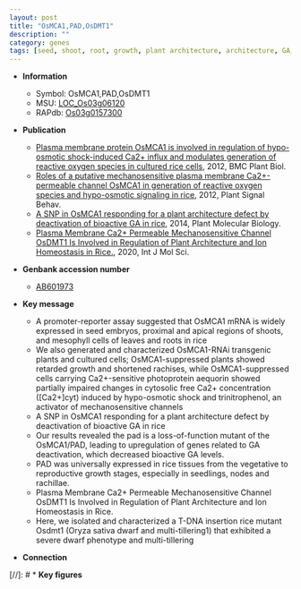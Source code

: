 ```yaml
---
layout: post
title: "OsMCA1,PAD,OsDMT1"
description: ""
category: genes
tags: [seed, shoot, root, growth, plant architecture, architecture, GA, GA deactivation, seedlings, node, rachillae, homeostasis, dwarf, plasma membrane]
---
```


* **Information**  
    + Symbol: OsMCA1,PAD,OsDMT1  
    + MSU: [LOC_Os03g06120](http://rice.plantbiology.msu.edu/cgi-bin/ORF_infopage.cgi?orf=LOC_Os03g06120)  
    + RAPdb: [Os03g0157300](http://rapdb.dna.affrc.go.jp/viewer/gbrowse_details/irgsp1?name=Os03g0157300)  

* **Publication**  
    + [Plasma membrane protein OsMCA1 is involved in regulation of hypo-osmotic shock-induced Ca2+ influx and modulates generation of reactive oxygen species in cultured rice cells](http://www.ncbi.nlm.nih.gov/pubmed?term=Plasma+membrane+protein+OsMCA1+is+involved+in+regulation+of+hypo-osmotic+shock-induced+Ca2++influx+and+modulates+generation+of+reactive+oxygen+species+in+cultured+rice+cells%5BTitle%5D), 2012, BMC Plant Biol.
    + [Roles of a putative mechanosensitive plasma membrane Ca2+-permeable channel OsMCA1 in generation of reactive oxygen species and hypo-osmotic signaling in rice](http://www.ncbi.nlm.nih.gov/pubmed?term=Roles+of+a+putative+mechanosensitive+plasma+membrane+Ca2+-permeable+channel+OsMCA1+in+generation+of+reactive+oxygen+species+and+hypo-osmotic+signaling+in+rice%5BTitle%5D), 2012, Plant Signal Behav.
    + [A SNP in OsMCA1 responding for a plant architecture defect by deactivation of bioactive GA in rice](http://www.ncbi.nlm.nih.gov/pubmed?term=A+SNP+in+OsMCA1+responding+for+a+plant+architecture+defect+by+deactivation+of+bioactive+GA+in+rice%5BTitle%5D), 2014, Plant Molecular Biology.
    + [Plasma Membrane Ca2+ Permeable Mechanosensitive Channel OsDMT1 Is Involved in Regulation of Plant Architecture and Ion Homeostasis in Rice.](http://www.ncbi.nlm.nih.gov/pubmed?term=Plasma+Membrane+Ca2++Permeable+Mechanosensitive+Channel+OsDMT1+Is+Involved+in+Regulation+of+Plant+Architecture+and+Ion+Homeostasis+in+Rice.%5BTitle%5D), 2020, Int J Mol Sci.

* **Genbank accession number**  
    + [AB601973](http://www.ncbi.nlm.nih.gov/nuccore/AB601973)

* **Key message**  
    + A promoter-reporter assay suggested that OsMCA1 mRNA is widely expressed in seed embryos, proximal and apical regions of shoots, and mesophyll cells of leaves and roots in rice
    + We also generated and characterized OsMCA1-RNAi transgenic plants and cultured cells; OsMCA1-suppressed plants showed retarded growth and shortened rachises, while OsMCA1-suppressed cells carrying Ca2+-sensitive photoprotein aequorin showed partially impaired changes in cytosolic free Ca2+ concentration ([Ca2+]cyt) induced by hypo-osmotic shock and trinitrophenol, an activator of mechanosensitive channels
    + A SNP in OsMCA1 responding for a plant architecture defect by deactivation of bioactive GA in rice
    + Our results revealed the pad is a loss-of-function mutant of the OsMCA1/PAD, leading to upregulation of genes related to GA deactivation, which decreased bioactive GA levels.
    + PAD was universally expressed in rice tissues from the vegetative to reproductive growth stages, especially in seedlings, nodes and rachillae.
    + Plasma Membrane Ca2+ Permeable Mechanosensitive Channel OsDMT1 Is Involved in Regulation of Plant Architecture and Ion Homeostasis in Rice.
    + Here, we isolated and characterized a T-DNA insertion rice mutant Osdmt1 (Oryza sativa dwarf and multi-tillering1) that exhibited a severe dwarf phenotype and multi-tillering

* **Connection**  

[//]: # * **Key figures**  


